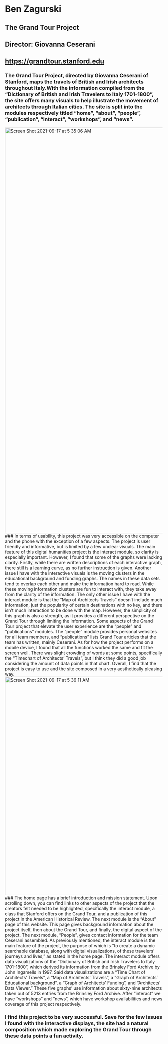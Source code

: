 # Ben Zagurski
## The Grand Tour Project
## Director: Giovanna Ceserani
## https://grandtour.stanford.edu
### The Grand Tour Project, directed by Giovanna Ceserani of Stanford, maps the travels of British and Irish architects throughout Italy.With the information compiled from the “Dictionary of British and Irish Travelers to Italy 1701-1800”, the site offers many visuals to help illustrate the movement of architects through Italian cities. The site is split into the modules respectively titled “home”, “about”, “people”, “publication”, “interact”, “workshops”, and “news”. 
<img width="1298" alt="Screen Shot 2021-09-17 at 5 35 06 AM" src="https://user-images.githubusercontent.com/90153645/133762498-34062cd8-4e0b-43d2-aa66-f968a23767a4.png">
### In terms of usability, this project was very accessible on the computer and the phone with the exception of a few aspects. The project is user friendly and informative, but is limited by a few unclear visuals. The main feature of this digital humanities project is the interact module, so clarity is especially important. However, I found that some of the graphs were lacking clarity. Firstly, while there are written descriptions of each interactive graph, there still is a learning curve, as no further instruction is given. Another issue I have with the interactive visuals is the moving clusters in the educational background and funding graphs. The names in these data sets tend to overlap each other and make the information hard to read. While these moving information clusters are fun to interact with, they take away from the clarity of the information. The only other issue I have with the interact module is that the “Map of Architects Travels” doesn’t include much information, just the popularity of certain destinations with no key, and there isn’t much interaction to be done with the map. However, the simplicity of this graph is also a strength, as it provides a different perspective on the Grand Tour through limiting the information. Some aspects of the Grand Tour project that elevate the user experience are the “people” and “publications” modules. The “people” module provides personal websites for all team members, and “publications” lists Grand Tour articles that the team has written, mainly Ceserani. As for how the project performs on a mobile device, I found that all the functions worked the same and fit the screen well. There was slight crowding of words at some points, specifically the “Timechart of Architects’ Travels”, but I think they did a good job considering the amount of data points in that chart. Overall, I find that the project is easy to use and the site composed in a very aesthetically pleasing way.
<img width="699" alt="Screen Shot 2021-09-17 at 5 36 11 AM" src="https://user-images.githubusercontent.com/90153645/133762477-772076da-2874-4b65-b5f4-01ea84b970a4.png">
### The home page has a brief introduction and mission statement. Upon scrolling down, you can find links to other aspects of the project that the creators felt needed to be highlighted, specifically the interact module, a class that Stanford offers on the Grand Tour, and a publication of this project in the American Historical Review. The next module is the “About” page of this website. This page gives background information about the project itself, then about the Grand Tour, and finally, the digital aspect of the project. The next module, “People”, gives contact information for the team Ceserani assembled. As previously mentioned, the interact module is the main feature of the project, the purpose of which is “to create a dynamic searchable database, along with digital visualizations, of these travelers’ journeys and lives,” as stated in the home page. The interact module offers data visualizations of the “Dictionary of British and Irish Travelers to Italy 1701-1800”, which derived its information from the Brinsley Ford Archive by John Ingamells in 1997. Said data visualizations are a “Time Chart of Architects’ Travels”, a “Map of Architects’ Travels”, a “Graph of Architects’ Educational background”, a “Graph of Architects’ Funding”, and “Architects’ Data Viewer.” These five graphs’ use information about sixty-nine architects taken out of 5213 entries from the Brinsley Ford Archive. After “interact” we have “workshops” and “news”, which have workshop availabilities and news coverage of this project respectively.

### I find this project to be very successful. Save for the few issues I found with the interactive displays, the site had a natural composition which made exploring the Grand Tour through these data points a fun activity.
